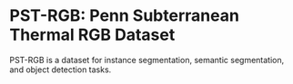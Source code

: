 # PST-RGB: Penn Subterranean Thermal RGB Dataset

PST-RGB is a dataset for instance segmentation, semantic segmentation, and object detection tasks.